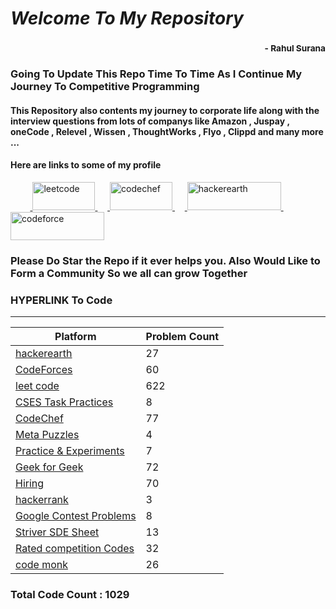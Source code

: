 # *Welcome To My Repository*
### <div style='text-align:right'><sub> - Rahul Surana</sub></div>
### Going To Update This Repo Time To Time As I Continue My Journey To Competitive Programming
#### This Repository also contents my journey to corporate life along with the interview questions from lots of companys like Amazon , Juspay , oneCode , Relevel , Wissen , ThoughtWorks , Flyo , Clippd and many more ... 
#### Here are links to some of my profile 
</a>&nbsp;&nbsp;&nbsp;&nbsp;&nbsp;&nbsp;&nbsp;&nbsp;<!-- Leetcode --><a href="https://leetcode.com/rasuru04/" target="_blank"> <img src="https://miro.medium.com/max/1838/1*gBkMCGTAdSk4tu17SCa7RQ.png" alt="leetcode" width="100" height="45"/>  </a>&nbsp;&nbsp;&nbsp;&nbsp;<!-- CodeChef --><a href="https://www.codechef.com/users/suru_4851" target="_blank"> <img src="https://cdn.codechef.com/sites/all/themes/abessive/cc-logo.png" alt="codechef" width="100" height="45"/>  </a>&nbsp;&nbsp;&nbsp;&nbsp;<!-- Hacker Earth --><a href="https://www.hackerearth.com/@Rahul_surana" target="_blank"> <img src="https://static-fastly.hackerearth.com/newton/static/images/he-header-logo.svg" alt="hackerearth" width="150" height="45"/>  </a>&nbsp;&nbsp;&nbsp;&nbsp;<!-- Code Forces --><a href="https://codeforces.com/profile/suru_4851" target="_blank"> <img src="https://codeforces.org/s/55900/images/codeforces-sponsored-by-ton.png" alt="codeforce" width="150" height="45"/>  </a>
### Please Do Star the Repo if it ever helps you. Also Would Like to Form a Community So we all can grow Together
### HYPERLINK To Code
***
| Platform  |  Problem Count |
| --------  |  ------------- |
|    [ hackerearth ](./hackerearth)     |      27    |
|    [ CodeForces ](./CodeForces)     |      60    |
|    [ leet code ](./leet%20code)     |      622    |
|    [ CSES Task Practices ](./CSES%20Task%20Practices)     |      8    |
|    [ CodeChef ](./CodeChef)     |      77    |
|    [ Meta Puzzles ](./Meta%20Puzzles)     |      4    |
|    [ Practice & Experiments ](./Practice%20&%20Experiments)     |      7    |
|    [ Geek for Geek ](./Geek%20for%20Geek)     |      72    |
|    [ Hiring ](./Hiring)     |      70    |
|    [ hackerrank ](./hackerrank)     |      3    |
|    [ Google Contest Problems ](./Google%20Contest%20Problems)     |      8    |
|    [ Striver SDE Sheet ](./Striver%20SDE%20Sheet)     |      13    |
|    [ Rated competition Codes ](./Rated%20competition%20Codes)     |      32    |
|    [ code monk ](./code%20monk)     |      26    |

### Total Code Count : 1029